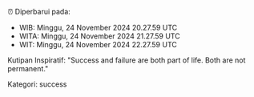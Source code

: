 ⏰ Diperbarui pada:
- WIB: Minggu, 24 November 2024 20.27.59 UTC
- WITA: Minggu, 24 November 2024 21.27.59 UTC
- WIT: Minggu, 24 November 2024 22.27.59 UTC

Kutipan Inspiratif:
"Success and failure are both part of life. Both are not permanent."


Kategori: success

